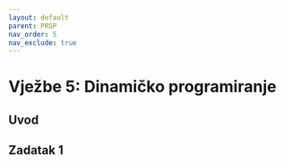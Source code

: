 ```yaml
---
layout: default
parent: PRSP
nav_order: 5
nav_exclude: true
---
```



# Vježbe 5: Dinamičko programiranje


## Uvod


## Zadatak 1